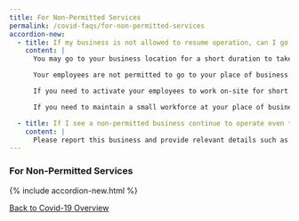 ```yaml
---
title: For Non-Permitted Services
permalink: /covid-faqs/for-non-permitted-services
accordion-new:
  - title: If my business is not allowed to resume operation, can I go to my place of business to perform maintenance of the facility, attend to perishable products, receive deliveries or perform other necessary tasks?
    content: |
      You may go to your business location for a short duration to take care of crucial tasks that cannot be done remotely or to retrieve necessary materials or documents even if your business is not allowed to resume operations.  

      Your employees are not permitted to go to your place of business. They may work remotely from home.

      If you need to activate your employees to work on-site for short periods of time (i.e. less than a day), you need to apply for a time-limited exemption. Please submit your application **one day before** the required date of use.

      If you need to maintain a small workforce at your place of business for safety purposes, please apply for a general exemption.

  - title: If I see a non-permitted business continue to operate even though it is not supposed to, what should I do?
    content: |
      Please report this business and provide relevant details such as its name, address and relevant evidence (e.g. photographs) to <Covid_GoBusiness@mti.gov.sg>.   
---
```


### For Non-Permitted Services

{% include accordion-new.html %}

[Back to Covid-19 Overview](/covid/)

